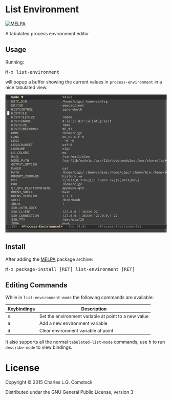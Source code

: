 # List Environment

[![MELPA](http://melpa.org/packages/list-environment-badge.svg)](http://melpa.org/#/list-environment)

A tabulated process environment editor

## Usage

Running:

<kbd>M-x list-environment</kbd>

will popup a buffer showing the current values in `process-environment` in a nice tabulated view.

![List Environment Screenshot](list-environment-screenshot.png)

## Install

After adding the [MELPA](http://melpa.org) package archive:

<kbd>M-x package-install [RET] list-environment [RET]

## Editing Commands

While in `list-environment-mode` the following commands are available:

Keybindings  | Description
-------------|--------------------------
<kbd>s</kbd> | Set the environment variable at point to a new value
<kbd>a</kbd> | Add a new environment variable
<kbd>d</kbd> | Clear environment variable at point

It also supports all the normal `tabulated-list-mode` commands, use <kbd>h</kbd> to run `describe-mode` to view bindings.

# License

Copyright © 2015 Charles L.G. Comstock

Distributed under the GNU General Public License, version 3
